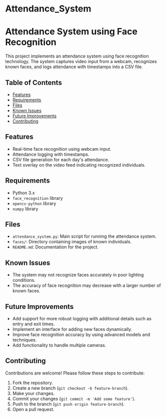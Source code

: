 # Attendance_System
# Attendance System using Face Recognition

This project implements an attendance system using face recognition technology. The system captures video input from a webcam, recognizes known faces, and logs attendance with timestamps into a CSV file.

## Table of Contents

- [Features](#features)
- [Requirements](#requirements)
- [Files](#files)
- [Known Issues](#known-issues)
- [Future Improvements](#future-improvements)
- [Contributing](#contributing)

## Features

- Real-time face recognition using webcam input.
- Attendance logging with timestamps.
- CSV file generation for each day's attendance.
- Text overlay on the video feed indicating recognized individuals.

## Requirements

- Python 3.x
- `face_recognition` library
- `opencv-python` library
- `numpy` library

## Files

- `attendance_system.py`: Main script for running the attendance system.
- `faces/`: Directory containing images of known individuals.
- `README.md`: Documentation for the project.

## Known Issues

- The system may not recognize faces accurately in poor lighting conditions.
- The accuracy of face recognition may decrease with a larger number of known faces.

## Future Improvements

- Add support for more robust logging with additional details such as entry and exit times.
- Implement an interface for adding new faces dynamically.
- Improve face recognition accuracy by using advanced models and techniques.
- Add functionality to handle multiple cameras.

## Contributing

Contributions are welcome! Please follow these steps to contribute:

1. Fork the repository.
2. Create a new branch (`git checkout -b feature-branch`).
3. Make your changes.
4. Commit your changes (`git commit -m 'Add some feature'`).
5. Push to the branch (`git push origin feature-branch`).
6. Open a pull request.
